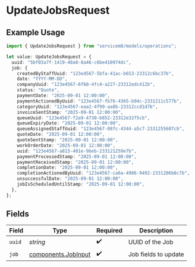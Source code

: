 # UpdateJobsRequest

## Example Usage

```typescript
import { UpdateJobsRequest } from "servicem8/models/operations";

let value: UpdateJobsRequest = {
  uuid: "5bf03a7f-1419-48a8-8a46-c6be410974dc",
  job: {
    createdByStaffUuid: "123e4567-5bfa-41ac-b653-23312c6bc37b",
    date: "YYYY-MM-DD",
    companyUuid: "123e4567-6f60-4fc4-a227-23312edc412b",
    status: "Quote",
    paymentDate: "2025-09-01 12:00:00",
    paymentActionedByUuid: "123e4567-fb76-4365-b94c-2331211c577b",
    categoryUuid: "123e4567-eaa2-4f99-aa8b-23312ccd1d7b",
    invoiceSentStamp: "2025-09-01 12:00:00",
    queueUuid: "123e4567-f2a9-4730-b852-23312e32f5cb",
    queueExpiryDate: "2025-09-01 12:00:00",
    queueAssignedStaffUuid: "123e4567-08fc-4344-a5c7-2331255607cb",
    quoteDate: "2025-09-01 12:00:00",
    quoteSentStamp: "2025-09-01 12:00:00",
    workOrderDate: "2025-09-01 12:00:00",
    uuid: "123e4567-a815-401e-9beb-233121259e7b",
    paymentProcessedStamp: "2025-09-01 12:00:00",
    paymentReceivedStamp: "2025-09-01 12:00:00",
    completionDate: "2025-09-01 12:00:00",
    completionActionedByUuid: "123e4567-ca6a-4986-9492-2331206b8c7b",
    unsuccessfulDate: "2025-09-01 12:00:00",
    jobIsScheduledUntilStamp: "2025-09-01 12:00:00",
  },
};
```

## Fields

| Field                                                      | Type                                                       | Required                                                   | Description                                                |
| ---------------------------------------------------------- | ---------------------------------------------------------- | ---------------------------------------------------------- | ---------------------------------------------------------- |
| `uuid`                                                     | *string*                                                   | :heavy_check_mark:                                         | UUID of the Job                                            |
| `job`                                                      | [components.JobInput](../../models/components/jobinput.md) | :heavy_check_mark:                                         | Job fields to update                                       |